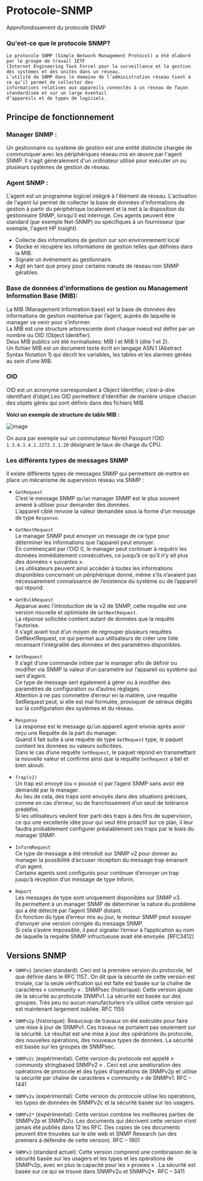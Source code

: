 # Protocole-SNMP
Approfondissement du protocole SNMP

### Qu'est-ce que le protocole SNMP?
```
Le protocole SNMP (Simple Network Management Protocol) a été élaboré par le groupe de travail IETF
(Internet Engineering Task Force) pour la surveillance et la gestion des systèmes et des unités dans un réseau.
L’utilité de SNMP dans le domaine de l’administration réseau tient à ce qu’il permet de collecter des
informations relatives aux appareils connectés à un réseau de façon standardisée et sur un large éventail
d’appareils et de types de logiciels.
```

## Principe de fonctionnement
### Manager SNMP :
Un gestionnaire ou système de gestion est une entité distincte chargée de communiquer avec les périphériques réseau mis en œuvre par l'agent SNMP. Il s'agit généralement d'un ordinateur utilisé pour exécuter un ou plusieurs systèmes de gestion de réseau.

### Agent SNMP :
L'agent est un programme logiciel intégré à l'élément de réseau. L'activation de l'agent lui permet de collecter la base de données d'informations de gestion à partir du périphérique localement et la met à la disposition du gestionnaire SNMP, lorsqu'il est interrogé. Ces agents peuvent être standard (par exemple Net-SNMP) ou spécifiques à un fournisseur (par exemple, l'agent HP Insight)
* Collecte des informations de gestion sur son environnement local
* Stocke et récupère les informations de gestion telles que définies dans la MIB.
* Signale un événement au gestionnaire.
* Agit en tant que proxy pour certains nœuds de réseau non SNMP gérables.

### Base de données d'informations de gestion ou Management Information Base (MIB):
La MIB (Management Information base) est la base de données des informations de gestion maintenue par l’agent, auprès de laquelle le manager va venir pour s’informer.<br>
La MIB est une structure arborescente dont chaque noeud est défini par un nombre ou OID (Object Identifier).<br>
Deux MIB publics ont été normalisées: MIB I et MIB II (dite 1 et 2).<br>
Un fichier MIB est un document texte écrit en langage ASN.1 (Abstract Syntax Notation 1) qui décrit les variables, les tables et les alarmes gérées au sein d’une MIB.

### OID
OID est un acronyme correspondant à Object Identifier, c’est-à-dire identifiant d’objet.Les OID permettent d’identifier de manière unique chacun des objets gérés qui sont définis dans des fichiers MIB.

**Voici un exemple de structure de table MIB :**

![image](https://user-images.githubusercontent.com/83721477/168039803-5fde58e6-63c9-433d-855f-b63f9a1b391c.png)

On aura par exemple sur un commutateur Nortel Passport l’OID `1.3.6.1.4.1.2272.1.1.20` désignant le taux de charge du CPU.

### Les différents types de messages SNMP
Il existe différents types de messages SNMP qui permettent de mettre en place un mécanisme de supervision réseau via SNMP :

* `GetRequest`<br>C’est le message SNMP qu’un manager SNMP est le plus souvent amené à utiliser pour demander des données.<br>L’appareil ciblé renvoie la valeur demandée sous la forme d’un message de type `Response`.

* `GetNextRequest`<br>Le manager SNMP peut envoyer un message de ce type pour déterminer les informations que l’appareil peut envoyer.<br>En commençant par l’OID 0, le manager peut continuer à requérir les données immédiatement consécutives, ce jusqu’à ce qu’il n’y ait plus des données « suivantes ».<br>Les utilisateurs peuvent ainsi accéder à toutes les informations disponibles concernant un périphérique donné, même s’ils n’avaient pas nécessairement connaissance de l’existence du système ou de l’appareil qui répond.

* `GetBulkRequest`<br>Apparue avec l’introduction de la v2 de SNMP, cette requête est une version nouvelle et optimisée de `GetNextRequest`.<br>La réponse sollicitée contient autant de données que la requête l’autorise.<br>Il s’agit avant tout d’un moyen de regrouper plusieurs requêtes GetNextRequest, ce qui permet aux utilisateurs de créer une liste recensant l’intégralité des données et des paramètres disponibles.

* `SetRequest`<br>Il s’agit d’une commande initiée par le manager afin de définir ou modifier via SNMP la valeur d’un paramètre sur l’appareil ou système qui sert d’agent.<br>Ce type de message sert également à gérer ou à modifier des paramètres de configuration ou d’autres réglages.<br>Attention à ne pas commettre d’erreur en la matière, une requête SetRequest peut, si elle est mal formulée, provoquer de sérieux dégâts sur la configuration des systèmes et du réseau.

* `Response`<br>La response est le message qu’un appareil agent envoie après avoir reçu une Requête de la part du manager.<br>Quand il fait suite à une requête de type `GetRequest` type, le paquet contient les données ou valeurs sollicitées.<br>Dans le cas d’une requête `SetRequest`, le paquet répond en transmettant la nouvelle valeur et confirme ainsi que la requête `SetRequest` a bel et bien abouti.

* `Trap(v2)`<br>Un trap est envoyé (ou « poussé ») par l’agent SNMP sans avoir été demandé par le manager.<br>Au lieu de cela, des traps sont envoyés dans des situations précises, comme en cas d’erreur, ou de franchissement d’un seuil de tolérance prédéfini.<br>Si les utilisateurs veulent tirer parti des traps à des fins de supervision, ce qui une excellente idée pour qui veut être proactif sur ce plan, il leur faudra probablement configurer préalablement ces traps par le biais du manager SNMP.

* `InformRequest`<br>Ce type de message a été introduit sur SNMP v2 pour donner au manager la possibilité d’accuser réception du message trap émanant d’un agent.<br>Certains agents sont configurés pour continuer d‘envoyer un trap jusqu’à réception d’un message de type Inform.

* `Report`<br>Les messages de type sont uniquement disponibles sur SNMP v3.<br>Ils permettent à un manager SNMP de déterminer la nature du problème qui a été détecté par l’agent SNMP distant.<br>En fonction du type d’erreur mis au jour, le moteur SNMP peut essayer d’envoyer une version corrigée du message SNMP.<br>Si cela s’avère impossible, il peut signaler l’erreur à l’application au nom de laquelle la requête SNMP infructueuse avait été envoyée. [RFC3412]

## Versions SNMP
* `SNMPv1` (ancien standard): Ceci est la première version du protocole, tel que définie dans le RFC 1157.. On dit que la sécurité de cette version est triviale, car la seule vérification qui est faite est basée sur la chaîne de caractères  » community « . SNMPsec (historique): Cette version ajoute de la sécurité au protocole SNMPv1. La sécurité est basée sur des groupes. Très peu ou aucun manufacturiers n’a utilisé cette version qui est maintenant largement oubliée.
RFC 1155

* `SNMPv2p` (historique): Beaucoup de travaux on été exécutés pour faire une mise à jour de SNMPv1. Ces travaux ne portaient pas seulement sur la sécurité. Le résultat est une mise à jour des opérations du protocole, des nouvelles opérations, des nouveaux types de données. La sécurité est basée sur les groupes de SNMPsec.

* `SNMPv2c` (expérimental): Cette version du protocole est appelé  » community stringbased SNMPv2 « . Ceci est une amélioration des opérations de protocole et des  types d’opérations de SNMPv2p et utilise la sécurité par chaîne de caractères « community  » de SNMPv1.
RFC – 1441

* `SNMPv2u` (expérimental): Cette version du protocole utilise les opérations, les types de données de SNMPv2c et la sécurité basée sur les usagers.

* `SNMPv2*` (expérimental): Cette version combine les meilleures parties de SNMPv2p et SNMPv2u. Les documents qui décrivent cette version n’ont jamais été publiés dans 12 les RFC. Des copies de ces documents peuvent être trouvées sur le site web et SNMP Research (un des premiers à défendre de cette version).
RFC – 1901

* `SNMPv3` (standard actuel): Cette version comprend une combinaison de la sécurité basée sur les usagers et les types et les opérations de SNMPv2p, avec en plus la capacité pour les  » proxies « . La sécurité est basée sur ce qui se trouve dans SNMPv2u et SNMPv2*.
RFC – 3411
